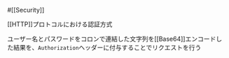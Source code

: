 #[[Security]]

[[HTTP]]プロトコルにおける認証方式

ユーザー名とパスワードをコロンで連結した文字列を[[Base64]]エンコードした結果を、`Authorization`ヘッダーに付与することでリクエストを行う